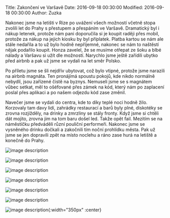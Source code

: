 Title: Zakončení ve Varšavě
Date: 2016-09-18 00:30:00
Modified: 2016-09-18 00:30:00
Author: Zuzka

Nakonec jsme na letišti v Rize po uvážení všech možností včetně stopa zvolili let do Prahy s přestupem a přespáním ve Varšavě. Dramatický byl i nákup letenek, protože nám pani doporučila si je koupit raději přes mobil, protože za nákup na jejich kiosku by byl příplatek. Platba kartou se nám ale stále nedařila a to už bylo hodně nepříjemné, nakonec se nám to naštěstí nějak podařilo koupit. Honza zavelel, že se musíme otřepat ze šoku a blbé nálady a Varšavu si užít dle možností. Narychlo jsme ještě zařídili ubytko před airbnb a pak už jsme se vydali na let směr Polsko.

Po příletu jsme se šli nejdřív ubytovat, což bylo vtipné, protože jsme narazili na airbnb magnáta. Ten pronájímá spoustu pokojů, kde nikdo normálně nebydlí, jsou zařízené čistě na byznys. Nemuseli jsme se s magnátem vůbec setkat, měl to ošéfované přes zámek na kód, který nám po zaplacení poslal přes aplikaci a po našem odjezdu kód zase změnil.

Navečer jsme se vydali do centra, kde to díky teplé noci hodně žilo. Korzovaly tam davy lidí, zahrádky restaurací a barů byly plné, diskotéky se zrovna rozjížděly, na drinky a zmrzliny se stály fronty. Když jsme si chtěli dát mojito, zrovna jim na tom baru došel led. Takže opět fail. Mezitím se na náměstíčku předváděli různí pouliční performeři. Nakonec jsme se vysněného drinku dočkali a zakočnili tím noční prohlídku města. Pak už jsme se jen dopravili zpět na místo noclehu a ráno zase hurá na letiště a konečně do Prahy.

![image description]({filename}/images/p1250104.jpg)

![image description]({filename}/images/p1250105.jpg)

![image description]({filename}/images/p1250106.jpg)

![image description]({filename}/images/p1250107.jpg)

![image description]({filename}/images/p1250115.jpg)

![image description]({filename}/images/p1250116.jpg)

![image description]({filename}/images/p1250119.jpg){:width="350px" :center}



